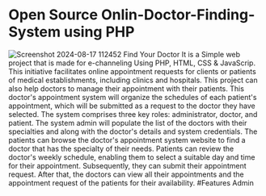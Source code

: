 # Open Source Onlin-Doctor-Finding-System using PHP
![Screenshot 2024-08-17 112452](https://github.com/user-attachments/assets/0f881f6a-5d30-44bc-9688-b17edde96ffc)
 Find Your Doctor
It is a Simple web project that is made for e-channeling Using PHP, HTML, CSS & JavaScrip. This initiative facilitates online appointment requests for clients or patients of medical establishments, including clinics and hospitals. This project can also help doctors to manage their appointment with their patients. This doctor's appointment system will organize the schedules of each patient's appointment, which will be submitted as a request to the doctor they have selected. The system comprises three key roles: administrator, doctor, and patient. The system admin will populate the list of the doctors with their specialties and along with the doctor's details and system credentials. The patients can browse the doctor's appointment system website to find a doctor that has the specialty of their needs. Patients can review the doctor's weekly schedule, enabling them to select a suitable day and time for their appointment. Subsequently, they can submit their appointment request. After that, the doctors can view all their appointments and the appointment request of the patients for their availability.
#Features
Admin
